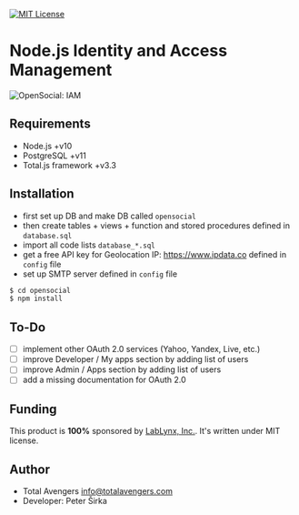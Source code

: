 [![MIT License][license-image]][license-url]

# Node.js Identity and Access Management

![OpenSocial: IAM](http://cdn.totaljs.com/images/iam.png)

## Requirements

- Node.js +v10
- PostgreSQL +v11
- Total.js framework +v3.3

## Installation

- first set up DB and make DB called `opensocial`
- then create tables + views + function and stored procedures defined in `database.sql`
- import all code lists `database_*.sql`
- get a free API key for Geolocation IP: <https://www.ipdata.co> defined in `config` file
- set up SMTP server defined in `config` file

```bash
$ cd opensocial
$ npm install
```

## To-Do

- [ ] implement other OAuth 2.0 services (Yahoo, Yandex, Live, etc.)
- [ ] improve Developer / My apps section by adding list of users
- [ ] improve Admin / Apps section by adding list of users
- [ ] add a missing documentation for OAuth 2.0

## Funding

This product is __100%__ sponsored by [LabLynx, Inc.](https://www.lablynx.com/). It's written under MIT license.

## Author

- Total Avengers <info@totalavengers.com>
- Developer: Peter Širka

[license-image]: https://img.shields.io/badge/license-MIT-blue.svg?style=flat
[license-url]: license.txt